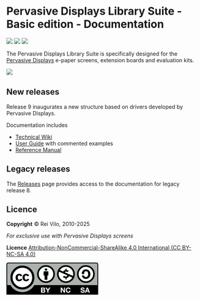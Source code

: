 # Pervasive Displays Library Suite - Basic edition - Documentation

[![](https://img.shields.io/badge/-Technical_Wiki-blue)](https://docs.pervasivedisplays.com/) [![](https://img.shields.io/badge/-User_Guide-blue)](https://pdls.pervasivedisplays.com/userguide/index.html) [![](https://img.shields.io/badge/-Reference_Manual-blue)](https://pdls.pervasivedisplays.com/reference/html/index.html)

The Pervasive Displays Library Suite is specifically designed for the [Pervasive Displays](https://www.pervasivedisplays.com) e-paper screens, extension boards and evaluation kits.

![](https://pdls.pervasivedisplays.com/userguide/img/Logo_PDI_text_320.png)

## New releases

Release 9 inaugurates a new structure based on drivers developed by Pervasive Displays.

Documentation includes

* [Technical Wiki](https://docs.pervasivedisplays.com/) 
* [User Guide](https://pdls.pervasivedisplays.com/userguide/index.html) with commented examples
* [Reference Manual](https://pdls.pervasivedisplays.com/reference/html/index.html) 

## Legacy releases

The [Releases](https://github.com/rei-vilo/PDLS_EXT3_Basic_Documentation/releases) page provides access to the documentation for legacy release 8.

## Licence

**Copyright** &copy; Rei Vilo, 2010-2025

*For exclusive use with Pervasive Displays screens*

**Licence** [Attribution-NonCommercial-ShareAlike 4.0 International (CC BY-NC-SA 4.0)](./LICENCE.md)

![](img/by-nc-sa.svg)

